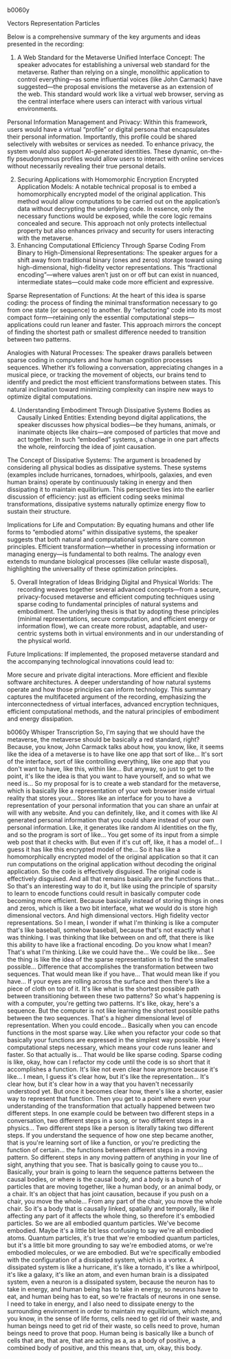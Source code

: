 b0060y

Vectors Representation Particles

Below is a comprehensive summary of the key arguments and ideas presented in the recording:

1. A Web Standard for the Metaverse
Unified Interface Concept:
The speaker advocates for establishing a universal web standard for the metaverse. Rather than relying on a single, monolithic application to control everything—as some influential voices (like John Carmack) have suggested—the proposal envisions the metaverse as an extension of the web. This standard would work like a virtual web browser, serving as the central interface where users can interact with various virtual environments.

Personal Information Management and Privacy:
Within this framework, users would have a virtual “profile” or digital persona that encapsulates their personal information. Importantly, this profile could be shared selectively with websites or services as needed. To enhance privacy, the system would also support AI-generated identities. These dynamic, on-the-fly pseudonymous profiles would allow users to interact with online services without necessarily revealing their true personal details.

2. Securing Applications with Homomorphic Encryption
Encrypted Application Models:
A notable technical proposal is to embed a homomorphically encrypted model of the original application. This method would allow computations to be carried out on the application’s data without decrypting the underlying code. In essence, only the necessary functions would be exposed, while the core logic remains concealed and secure. This approach not only protects intellectual property but also enhances privacy and security for users interacting with the metaverse.
3. Enhancing Computational Efficiency Through Sparse Coding
From Binary to High-Dimensional Representations:
The speaker argues for a shift away from traditional binary (ones and zeros) storage toward using high-dimensional, high-fidelity vector representations. This “fractional encoding”—where values aren’t just on or off but can exist in nuanced, intermediate states—could make code more efficient and expressive.

Sparse Representation of Functions:
At the heart of this idea is sparse coding: the process of finding the minimal transformation necessary to go from one state (or sequence) to another. By “refactoring” code into its most compact form—retaining only the essential computational steps—applications could run leaner and faster. This approach mirrors the concept of finding the shortest path or smallest difference needed to transition between two patterns.

Analogies with Natural Processes:
The speaker draws parallels between sparse coding in computers and how human cognition processes sequences. Whether it’s following a conversation, appreciating changes in a musical piece, or tracking the movement of objects, our brains tend to identify and predict the most efficient transformations between states. This natural inclination toward minimizing complexity can inspire new ways to optimize digital computations.

4. Understanding Embodiment Through Dissipative Systems
Bodies as Causally Linked Entities:
Extending beyond digital applications, the speaker discusses how physical bodies—be they humans, animals, or inanimate objects like chairs—are composed of particles that move and act together. In such “embodied” systems, a change in one part affects the whole, reinforcing the idea of joint causation.

The Concept of Dissipative Systems:
The argument is broadened by considering all physical bodies as dissipative systems. These systems (examples include hurricanes, tornadoes, whirlpools, galaxies, and even human brains) operate by continuously taking in energy and then dissipating it to maintain equilibrium. This perspective ties into the earlier discussion of efficiency: just as efficient coding seeks minimal transformations, dissipative systems naturally optimize energy flow to sustain their structure.

Implications for Life and Computation:
By equating humans and other life forms to “embodied atoms” within dissipative systems, the speaker suggests that both natural and computational systems share common principles. Efficient transformation—whether in processing information or managing energy—is fundamental to both realms. The analogy even extends to mundane biological processes (like cellular waste disposal), highlighting the universality of these optimization principles.

5. Overall Integration of Ideas
Bridging Digital and Physical Worlds:
The recording weaves together several advanced concepts—from a secure, privacy-focused metaverse and efficient computing techniques using sparse coding to fundamental principles of natural systems and embodiment. The underlying thesis is that by adopting these principles (minimal representations, secure computation, and efficient energy or information flow), we can create more robust, adaptable, and user-centric systems both in virtual environments and in our understanding of the physical world.

Future Implications:
If implemented, the proposed metaverse standard and the accompanying technological innovations could lead to:

More secure and private digital interactions.
More efficient and flexible software architectures.
A deeper understanding of how natural systems operate and how those principles can inform technology.
This summary captures the multifaceted argument of the recording, emphasizing the interconnectedness of virtual interfaces, advanced encryption techniques, efficient computational methods, and the natural principles of embodiment and energy dissipation.

b0060y Whisper Transcription
So, I'm saying that we should have the metaverse, the metaverse should be basically a red standard, right?
Because, you know, John Carmack talks about how, you know, like, it seems like the idea of a metaverse is to have like one app that sort of like...
It's sort of the interface, sort of like controlling everything, like one app that you don't want to have, like this, within like...
But anyway, so just to get to the point, it's like the idea is that you want to have yourself, and so what we need is...
So my proposal for is to create a web standard for the metaverse, which is basically like a representation of your web browser inside virtual reality that stores your...
Stores like an interface for you to have a representation of your personal information that you can share an unfair at will with any website.
And you can definitely, like, and it comes with like AI generated personal information that you could share instead of your own personal information.
Like, it generates like random AI identities on the fly, and so the program is sort of like...
You get some of its input from a simple web post that it checks with.
But even if it's cut off, like, it has a model of... I guess it has like this encrypted model of the...
So it has like a homomorphically encrypted model of the original application so that it can run computations on the original application without decoding the original application.
So the code is effectively disguised. The original code is effectively disguised. And all that remains basically are the functions that...
So that's an interesting way to do it, but like using the principle of sparsity to learn to encode functions could result in basically computer code becoming more efficient.
Because basically instead of storing things in ones and zeros, which is like a two bit interface, what we would do is store high dimensional vectors.
And high dimensional vectors. High fidelity vector representations.
So I mean, I wonder if what I'm thinking is like a computer that's like baseball, somehow baseball, because that's not exactly what I was thinking. I was thinking that like between on and off, that there is like this ability to have like a fractional encoding.
Do you know what I mean? That's what I'm thinking. Like we could have the...
We could be like... See the thing is like the idea of the sparse representation is to find the smallest possible...
Difference that accomplishes the transformation between two sequences.
That would mean like if you have... That would mean like if you have... If your eyes are rolling across the surface and then there's like a piece of cloth on top of it.
It's like what is the shortest possible path between transitioning between these two patterns? So what's happening is with a computer, you're getting two patterns.
It's like, okay, here's a sequence. But the computer is not like learning the shortest possible paths between the two sequences.
That's a higher dimensional level of representation.
When you could encode... Basically when you can encode functions in the most sparse way.
Like when you refactor your code so that basically your functions are expressed in the simplest way possible.
Here's computational steps necessary, which means your code runs leaner and faster.
So that actually is... That would be like sparse coding. Sparse coding is like, okay, how can I refactor my code until the code is so short that it accomplishes a function.
It's like not even clear how anymore because it's like... I mean, I guess it's clear how, but it's like the representation...
It's clear how, but it's clear how in a way that you haven't necessarily understood yet.
But once it becomes clear how, there's like a shorter, easier way to represent that function.
Then you get to a point where even your understanding of the transformation that actually happened between two different steps.
In one example could be between two different steps in a conversation, two different steps in a song,
or two different steps in a physics... Two different steps like a person is literally taking two different steps.
If you understand the sequence of how one step became another, that is you're learning sort of like a function,
or you're predicting the function of certain... the functions between different steps in a moving pattern.
So different steps in any moving pattern of anything in your line of sight, anything that you see.
That is basically going to cause you to...
Basically, your brain is going to learn the sequence patterns between the causal bodies,
or where is the causal body, and a body is a bunch of particles that are moving together,
like a human body, or an animal body, or a chair.
It's an object that has joint causation, because if you push on a chair, you move the whole...
From any part of the chair, you move the whole chair.
So it's a body that is causally linked, spatially and temporally,
like if affecting any part of it affects the whole thing, so therefore it's embodied particles.
So we are all embodied quantum particles. We've become embodied.
Maybe it's a little bit less confusing to say we're all embodied atoms.
Quantum particles, it's true that we're embodied quantum particles,
but it's a little bit more grounding to say we're embodied atoms, or we're embodied molecules,
or we are embodied.
But we're specifically embodied with the configuration of a dissipated system, which is a vortex.
A dissipated system is like a hurricane, it's like a tornado, it's like a whirlpool,
it's like a galaxy, it's like an atom, and even human brain is a dissipated system,
even a neuron is a dissipated system, because the neuron has to take in energy,
and human being has to take in energy, so neurons have to eat, and human being has to eat,
so we're fractals of neurons in one sense.
I need to take in energy, and I also need to dissipate energy to the surrounding environment
in order to maintain my equilibrium, which means, you know, in the sense of life forms,
cells need to get rid of their waste, and human beings need to get rid of their waste,
so cells need to prove, human beings need to prove that poop.
Human being is basically like a bunch of cells that are, that are, that are acting as a,
as a body of positive, a combined body of positive, and this means that,
um, okay, this body.